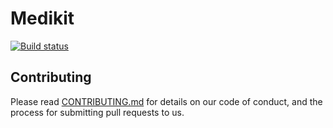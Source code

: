 # Medikit

[![Build status](https://ci.appveyor.com/api/projects/status/9o0464me7554nla1?svg=true)](https://ci.appveyor.com/project/simpleidserver/medikit)

## Contributing

Please read [CONTRIBUTING.md](CONTRIBUTING.md) for details on our code of conduct, and the process for submitting pull requests to us.